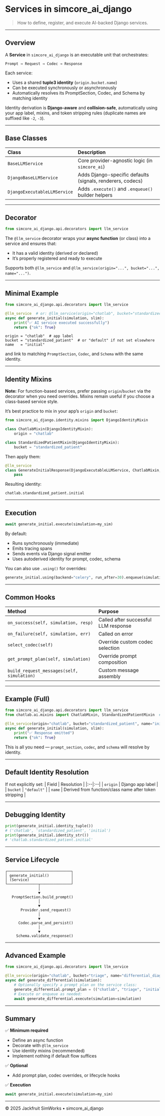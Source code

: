 # Services in simcore_ai_django

> How to define, register, and execute AI-backed Django services.

---

## Overview

A **Service** in `simcore_ai_django` is an executable unit that orchestrates:

```
Prompt → Request → Codec → Response
```

Each service:
- Uses a shared **tuple3 identity** (`origin.bucket.name`)
- Can be executed synchronously or asynchronously
- Automatically resolves its PromptSection, Codec, and Schema by matching identity

Identity derivation is **Django-aware** and **collision-safe**, automatically using your app label, mixins, and token stripping rules (duplicate names are suffixed like `-2`, `-3`).

---

## Base Classes

| Class | Description |
|:--|:--|
| `BaseLLMService` | Core provider-agnostic logic (in `simcore_ai`) |
| `DjangoBaseLLMService` | Adds Django-specific defaults (signals, renderers, codecs) |
| `DjangoExecutableLLMService` | Adds `.execute()` and `.enqueue()` builder helpers |

---

## Decorator

```python
from simcore_ai_django.api.decorators import llm_service
```

The `@llm_service` decorator wraps your **async function** (or class) into a service and ensures that:
- It has a valid identity (derived or declared)
- It’s properly registered and ready to execute

Supports both `@llm_service` and `@llm_service(origin="...", bucket="...", name="...")`.

---

## Minimal Example

```python
from simcore_ai_django.api.decorators import llm_service

@llm_service  # or: @llm_service(origin="chatlab", bucket="standardized_patient", name="initial")
async def generate_initial(simulation, slim):
    print("✅ AI service executed successfully")
    return {"ok": True}
```

```
origin = "chatlab"  # app label
bucket = "standardized_patient"  # or "default" if not set elsewhere
name   = "initial"
```

and link to matching `PromptSection`, `Codec`, and `Schema` with the same identity.

---

## Identity Mixins

**Note:** For function-based services, prefer passing `origin`/`bucket` via the decorator when you need overrides. Mixins remain useful if you choose a class-based service style.

It’s best practice to mix in your app’s `origin` and `bucket`:

```python
from simcore_ai_django.identity.mixins import DjangoIdentityMixin

class ChatlabMixin(DjangoIdentityMixin):
    origin = "chatlab"

class StandardizedPatientMixin(DjangoIdentityMixin):
    bucket = "standardized_patient"
```

Then apply them:

```python
@llm_service
class GenerateInitialResponse(DjangoExecutableLLMService, ChatlabMixin, StandardizedPatientMixin):
    pass
```

Resulting identity:
```
chatlab.standardized_patient.initial
```

---

## Execution

```python
await generate_initial.execute(simulation=my_sim)
```

By default:
- Runs synchronously (immediate)
- Emits tracing spans
- Sends events via Django signal emitter
- Uses autoderived identity for prompt, codec, schema

You can also use `.using()` for overrides:

```python
generate_initial.using(backend="celery", run_after=30).enqueue(simulation=my_sim)
```

---

## Common Hooks

| Method | Purpose |
|:--|:--|
| `on_success(self, simulation, resp)` | Called after successful LLM response |
| `on_failure(self, simulation, err)` | Called on error |
| `select_codec(self)` | Override custom codec selection |
| `get_prompt_plan(self, simulation)` | Override prompt composition |
| `build_request_messages(self, simulation)` | Custom message assembly |

---

## Example (Full)

```python
from simcore_ai_django.api.decorators import llm_service
from chatlab.ai.mixins import ChatlabMixin, StandardizedPatientMixin  # optional if using class-based style

@llm_service(origin="chatlab", bucket="standardized_patient", name="initial")
async def generate_initial(simulation, slim):
    print("✅ Response emitted")
    return {"ok": True}
```

This is all you need — `prompt_section`, `codec`, and `schema` will resolve by identity.

---

## Default Identity Resolution

If not explicitly set:
| Field | Resolution |
|:--|:--|
| `origin` | Django app label |
| `bucket` | `"default"` |
| `name` | Derived from function/class name after token stripping |

---

## Debugging Identity

```python
print(generate_initial.identity_tuple())
# ('chatlab', 'standardized_patient', 'initial')
print(generate_initial.identity_str())
# 'chatlab.standardized_patient.initial'
```

---

## Service Lifecycle

```text
┌─────────────────────────────┐
│ generate_initial()          │
│ (Service)                   │
└──────────────┬──────────────┘
               │
               ▼
   PromptSection.build_prompt()
               │
               ▼
       Provider.send_request()
               │
               ▼
      Codec.parse_and_persist()
               │
               ▼
     Schema.validate_response()
```

---

## Advanced Example

```python
from simcore_ai_django.api.decorators import llm_service

@llm_service(origin="chatlab", bucket="triage", name="differential_diagnosis")
async def generate_differential(simulation):
    # Optionally specify a prompt plan on the service class:
    generate_differential.prompt_plan = (("chatlab", "triage", "initial"),)
    # Execute or enqueue as needed:
    await generate_differential.execute(simulation=simulation)
```

---

## Summary

✅ **Minimum required**
- Define an async function
- Decorate with `@llm_service`
- Use identity mixins (recommended)
- Implement nothing if default flow suffices

✅ **Optional**
- Add prompt plan, codec overrides, or lifecycle hooks

✅ **Execution**
```python
await generate_initial.execute(simulation=my_sim)
```

---

© 2025 Jackfruit SimWorks • simcore_ai_django
